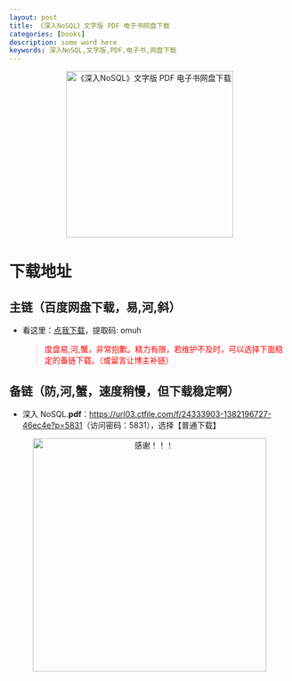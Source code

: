 ```yaml
---
layout: post
title: 《深入NoSQL》文字版 PDF 电子书网盘下载
categories: [books]
description: some word here
keywords: 深入NoSQL,文字版,PDF,电子书,网盘下载
---
```


<div align="center"><img src="https://pic.imgdb.cn/item/67061abed29ded1a8c64785d.png" alt="《深入NoSQL》文字版 PDF 电子书网盘下载" width="300px" height="auto"></div>

# 下载地址

## 主链（百度网盘下载，易,河,斜）

- 看这里：[点我下载](https://pan.baidu.com/s/1iMXUbSbtZQZjDcqDmnWUyw?pwd=omuh)，提取码: omuh
  > <p style="color:red" >度盘易,河,蟹，非常抱歉。精力有限，若维护不及时，可以选择下面稳定的备链下载。（或留言让博主补链）</p>

## 备链（防,河,蟹，速度稍慢，但下载稳定啊）

- 深入 NoSQL.**pdf**：<https://url03.ctfile.com/f/24333903-1382196727-46ec4e?p=5831>（访问密码：5831），选择【普通下载】

<div align="center"><img src="https://pic.imgdb.cn/item/6707df6bd29ded1a8ce37031.gif" alt="感谢！！！" width="420px" height="auto"/></div>
